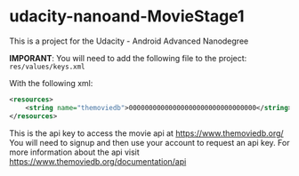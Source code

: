 # udacity-nanoand-MovieStage1
This is a project for the Udacity - Android Advanced Nanodegree

**IMPORANT**: You will need to add the following file to the project:
`res/values/keys.xml`

With the following xml:
```xml
<resources>
    <string name="themoviedb">00000000000000000000000000000000</string>
</resources>
```
This is the api key to access the movie api at https://www.themoviedb.org/
You will need to signup and then use your account to request an api key. For more information about the api visit https://www.themoviedb.org/documentation/api

